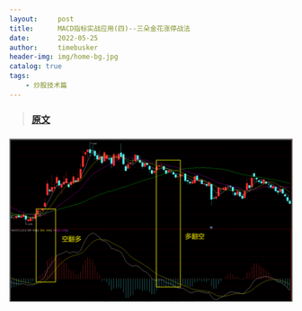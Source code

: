 ```yaml
---
layout:     post
title:      MACD指标实战应用(四)--三朵金花涨停战法
date:       2022-05-25
author:     timebusker
header-img: img/home-bg.jpg
catalog: true
tags:
    - 炒股技术篇
---  
```


>### [原文](https://zhuanlan.zhihu.com/p/390626737)


### 

![image](/img/gupiao/20220525014252.png)  


